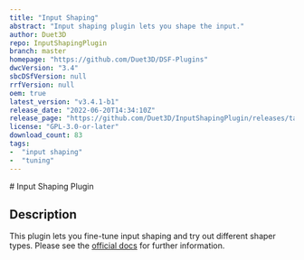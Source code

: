 ```yaml
---
title: "Input Shaping"
abstract: "Input shaping plugin lets you shape the input."
author: Duet3D
repo: InputShapingPlugin
branch: master
homepage: "https://github.com/Duet3D/DSF-Plugins"
dwcVersion: "3.4"
sbcDSfVersion: null
rrfVersion: null
oem: true
latest_version: "v3.4.1-b1"
release_date: "2022-06-20T14:34:10Z"
release_page: "https://github.com/Duet3D/InputShapingPlugin/releases/tag/v3.4.1-b1"
license: "GPL-3.0-or-later"
download_count: 83
tags:
-  "input shaping"
-  "tuning"
---
```

<ReleaseList gituser="Duet3D" gitrepo="InputShapingPlugin"/>
# Input Shaping Plugin

## Description

This plugin lets you fine-tune input shaping and try out different shaper types.
Please see the [official docs](https://docs.duet3d.com/User_manual/Tuning/Input_shaping_plugin) for further information.
